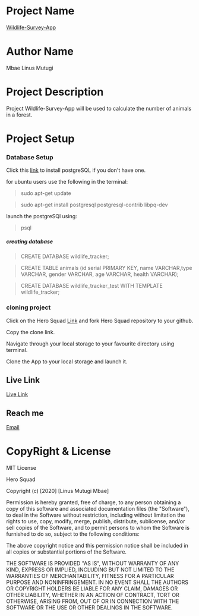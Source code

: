# Project Name
[Wildlife-Survey-App](https://github.com/linusmbae/Wildlife-Survey-App.git)
# Author Name
Mbae Linus Mutugi
# Project Description
Project Wildlife-Survey-App will be used to calculate the number of animals in a forest.

# Project Setup
### Database Setup
Click this [link](https://www.postgresql.org/download/) to install postgreSQL if you don't have one.

for ubuntu users use the following in the terminal:

> sudo apt-get update

> sudo apt-get install postgresql postgresql-contrib libpq-dev

launch the postgreSQl using:

> psql

 ##### creating database
> CREATE DATABASE wildlife_tracker;

> CREATE TABLE animals (id serial PRIMARY KEY, name VARCHAR,type VARCHAR, gender VARCHAR, age VARCHAR, health VARCHAR);

 > CREATE DATABASE wildlife_tracker_test WITH TEMPLATE wildlife_tracker;

### cloning project

Click on the Hero Squad [Link](https://github.com/linusmbae/Wildlife-Survey-App.git) and fork Hero Squad repository to your github.

Copy the clone link.

Navigate through your local storage to your favourite directory using terminal.

Clone the App to your local storage and launch it.
 
 ## Live Link
 [Live Link]()
 
## Reach me
[Email](linusmutugi5178@gmail.com) 

# CopyRight & License
MIT License

Hero Squad

Copyright (c) [2020] [Linus Mutugi Mbae]

Permission is hereby granted, free of charge, to any person obtaining a copy
of this software and associated documentation files (the "Software"), to deal
in the Software without restriction, including without limitation the rights
to use, copy, modify, merge, publish, distribute, sublicense, and/or sell
copies of the Software, and to permit persons to whom the Software is
furnished to do so, subject to the following conditions:

The above copyright notice and this permission notice shall be included in all
copies or substantial portions of the Software.

THE SOFTWARE IS PROVIDED "AS IS", WITHOUT WARRANTY OF ANY KIND, EXPRESS OR
IMPLIED, INCLUDING BUT NOT LIMITED TO THE WARRANTIES OF MERCHANTABILITY,
FITNESS FOR A PARTICULAR PURPOSE AND NONINFRINGEMENT. IN NO EVENT SHALL THE
AUTHORS OR COPYRIGHT HOLDERS BE LIABLE FOR ANY CLAIM, DAMAGES OR OTHER
LIABILITY, WHETHER IN AN ACTION OF CONTRACT, TORT OR OTHERWISE, ARISING FROM,
OUT OF OR IN CONNECTION WITH THE SOFTWARE OR THE USE OR OTHER DEALINGS IN THE
SOFTWARE.
